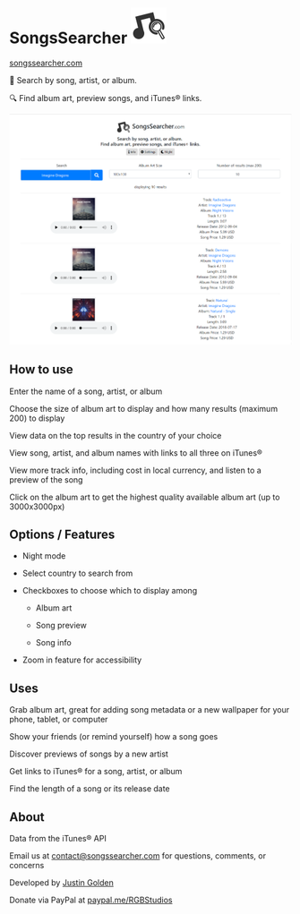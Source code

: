 # SongsSearcher <img src="logo/logo.svg" width="64px">

<a href="https://songssearcher.com">songssearcher.com</a>

🎵 Search by song, artist, or album. 

🔍 Find album art, preview songs, and iTunes® links.

<img src="screenshot.png">

## How to use

Enter the name of a song, artist, or album

Choose the size of album art to display and how many results (maximum 200) to display

View data on the top results in the country of your choice

View song, artist, and album names with links to all three on iTunes®

View more track info, including cost in local currency, and listen to a preview of the song

Click on the album art to get the highest quality available album art (up to 3000x3000px)

## Options / Features

- Night mode

- Select country to search from

- Checkboxes to choose which to display among

  - Album art

  - Song preview

  - Song info

- Zoom in feature for accessibility

## Uses

Grab album art, great for adding song metadata or a new wallpaper for your phone, tablet, or computer

Show your friends (or remind yourself) how a song goes

Discover previews of songs by a new artist

Get links to iTunes® for a song, artist, or album

Find the length of a song or its release date

## About

Data from the iTunes® API

Email us at <a href="mailto:contact@songssearcher.com">contact@songssearcher.com</a> for questions, comments, or concerns

Developed by <a href="https://justingolden21.github.io">Justin Golden</a>

Donate via PayPal at <a href="https://www.paypal.me/RGBStudios">paypal.me/RGBStudios</a>
